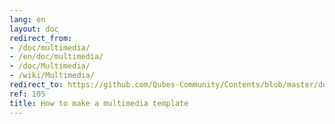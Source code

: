```yaml
---
lang: en
layout: doc
redirect_from:
- /doc/multimedia/
- /en/doc/multimedia/
- /doc/Multimedia/
- /wiki/Multimedia/
redirect_to: https://github.com/Qubes-Community/Contents/blob/master/docs/configuration/multimedia.md
ref: 105
title: How to make a multimedia template
---
```

